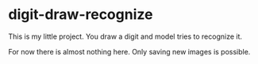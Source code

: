 # digit-draw-recognize

This is my little project. You draw a digit and model tries to recognize it.

For now there is almost nothing here. Only saving new images is possible.
